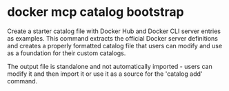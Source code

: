 # docker mcp catalog bootstrap

<!---MARKER_GEN_START-->
Create a starter catalog file with Docker Hub and Docker CLI server entries as examples.
This command extracts the official Docker server definitions and creates a properly formatted
catalog file that users can modify and use as a foundation for their custom catalogs.

The output file is standalone and not automatically imported - users can modify it and then
import it or use it as a source for the 'catalog add' command.


<!---MARKER_GEN_END-->

